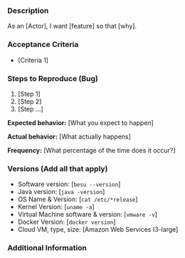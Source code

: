 <!-- Have you done the following? -->
<!--   * read the Code of Conduct? By filing an Issue, you are expected to -->
<!--     comply with it, including treating everyone with respect: -->
<!--     https://github.com/hyperledger/besu/blob/master/CODE-OF-CONDUCT.md -->
<!--   * Reproduced the issue in the latest version of the software -->
<!--   * Read the debugging wiki: https://github.com/hyperledger/besu/wiki/debugging -->
<!--   * Duplicate Issue check:  https://github.com/search?q=+is%3Aissue+repo%3Ahyperledger/Besu -->
<!-- Note:  Not all sections will apply to all issue types. -->

### Description

As an [Actor], I want [feature] so that [why].

### Acceptance Criteria

- [Criteria 1]

### Steps to Reproduce (Bug)

1. [Step 1]
2. [Step 2]
3. [Step ...]

**Expected behavior:** [What you expect to happen]

**Actual behavior:** [What actually happens]

**Frequency:** [What percentage of the time does it occur?]

### Versions (Add all that apply)

- Software version: [`besu --version`]
- Java version: [`java -version`]
- OS Name & Version: [`cat /etc/*release`]
- Kernel Version: [`uname -a`]
- Virtual Machine software & version: [`vmware -v`]
- Docker Version: [`docker version`]
- Cloud VM, type, size: [Amazon Web Services I3-large]

### Additional Information
